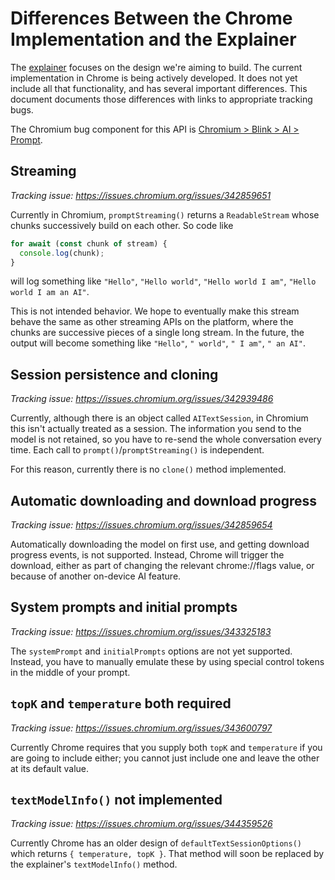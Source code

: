 # Differences Between the Chrome Implementation and the Explainer

The [explainer](./README.md) focuses on the design we're aiming to build. The current implementation in Chrome is being actively developed. It does not yet include all that functionality, and has several important differences. This document documents those differences with links to appropriate tracking bugs.

The Chromium bug component for this API is [Chromium > Blink > AI > Prompt](https://issues.chromium.org/issues?q=componentid:1583624).

## Streaming

_Tracking issue: <https://issues.chromium.org/issues/342859651>_

Currently in Chromium, `promptStreaming()` returns a `ReadableStream` whose chunks successively build on each other. So code like

```js
for await (const chunk of stream) {
  console.log(chunk);
}
```

will log something like `"Hello"`, `"Hello world"`, `"Hello world I am"`, `"Hello world I am an AI"`.

This is not intended behavior. We hope to eventually make this stream behave the same as other streaming APIs on the platform, where the chunks are successive pieces of a single long stream. In the future, the output will become something like `"Hello"`, `" world"`, `" I am"`, `" an AI"`.

## Session persistence and cloning

_Tracking issue: <https://issues.chromium.org/issues/342939486>_

Currently, although there is an object called `AITextSession`, in Chromium this isn't actually treated as a session. The information you send to the model is not retained, so you have to re-send the whole conversation every time. Each call to `prompt()`/`promptStreaming()` is independent.

For this reason, currently there is no `clone()` method implemented.

## Automatic downloading and download progress

_Tracking issue: <https://issues.chromium.org/issues/342859654>_

Automatically downloading the model on first use, and getting download progress events, is not supported. Instead, Chrome will trigger the download, either as part of changing the relevant chrome://flags value, or because of another on-device AI feature.

## System prompts and initial prompts

_Tracking issue: <https://issues.chromium.org/issues/343325183>_

The `systemPrompt` and `initialPrompts` options are not yet supported. Instead, you have to manually emulate these by using special control tokens in the middle of your prompt.

## `topK` and `temperature` both required

_Tracking issue: <https://issues.chromium.org/issues/343600797>_

Currently Chrome requires that you supply both `topK` and `temperature` if you are going to include either; you cannot just include one and leave the other at its default value.

## `textModelInfo()` not implemented

_Tracking issue: <https://issues.chromium.org/issues/344359526>_

Currently Chrome has an older design of `defaultTextSessionOptions()` which returns `{ temperature, topK }`. That method will soon be replaced by the explainer's `textModelInfo()` method.
